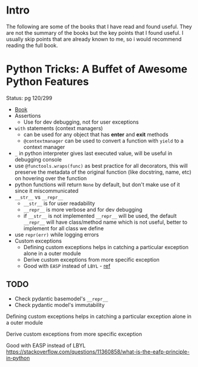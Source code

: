 # Intro
The following are some of the books that I have read and found useful. They are not the summary of the books but the key points that I found useful.
I usually skip points that are already known to me, so i would recommend reading the full book.

# Python Tricks: A Buffet of Awesome Python Features
Status: pg 120/299
- [Book](https://github.com/plthiyagu/CheatSheet/blob/master/Python%20Tricks.pdf)
- Assertions 
    - Use for dev debugging, not for user exceptions 
- `with` statements (context managers)
    - can be used for any object that has __enter__ and __exit__ methods
    - `@contextmanager` can be used to convert a function with `yield` to a context manager
- `_` in python interpreter gives last executed value, will be useful in debugging console
- use `@functools.wraps(func)` as best practice for all decorators, this will preserve the metadata of the original function (like docstring, name, etc) on hovering over the function
- python functions will return `None` by default, but don't make use of it since it miscommunicated 
- `__str__` vs `__repr__` 
    - `__str__` is for user readability 
    - `__repr__` is more verbose and for dev debugging 
    - if `__str__` is not implemented `__repr__` will be used, the default `__repr__` will have class/method name which is not useful, better to implement for all class we define 
- use `repr(err)` while logging errors 
- Custom exceptions
    - Defining custom exceptions helps in catching a particular exception alone in a outer module 
    - Derive custom exceptions from more specific exception
    - Good with `EASP` instead of `LBYL` - [ref](https://stackoverflow.com/questions/11360858/what-is-the-eafp-principle-in-python)

## TODO
 - Check pydantic basemodel's `__repr__`
 - Check pydantic model's immutability


 

 

Defining custom exceptions helps in catching a particular exception alone in a outer module 

Derive custom exceptions from more specific exception 

Good with EASP instead of LBYL https://stackoverflow.com/questions/11360858/what-is-the-eafp-principle-in-python 